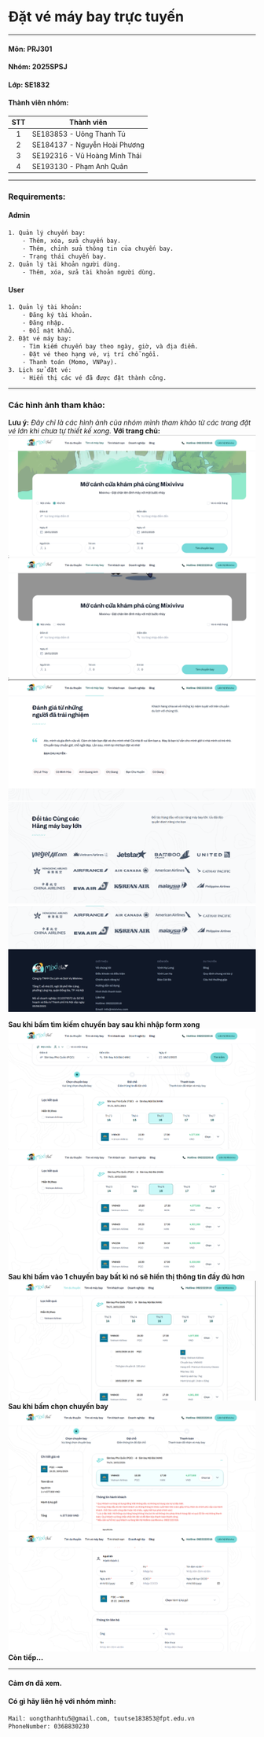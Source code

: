 <!-- # prj301-25sp-se1832-01 -->

# Đặt vé máy bay trực tuyến

---

#### Môn: PRJ301

#### Nhóm: 2025SPSJ

#### Lớp: SE1832

#### Thành viên nhóm:

| STT | Thành viên                    |
| :-: | ----------------------------- |
|  1  | SE183853 - Uông Thanh Tú      |
|  2  | SE184137 - Nguyễn Hoài Phương |
|  3  | SE192316 - Vũ Hoàng Minh Thái |
|  4  | SE193130 - Phạm Anh Quân      |

---

### Requirements:

#### Admin

```
1. Quản lý chuyến bay:
    - Thêm, xóa, sửa chuyến bay.
    - Thêm, chỉnh sửa thông tin của chuyến bay.
    - Trạng thái chuyến bay.
2. Quản lý tài khoản người dùng.
    - Thêm, xóa, sửa tài khoản người dùng.
```

#### User

```
1. Quản lý tài khoản:
    - Đăng ký tài khoản.
    - Đăng nhập.
    - Đổi mật khẩu.
2. Đặt vé máy bay:
    - Tìm kiếm chuyến bay theo ngày, giờ, và địa điểm.
    - Đặt vé theo hạng vé, vị trí chỗ ngồi.
    - Thanh toán (Momo, VNPay).
3. Lịch sử đặt vé:
    - Hiển thị các vé đã được đặt thành công.
```

---

### Các hình ảnh tham khảo:

**Lưu ý:** _Đây chỉ là các hình ảnh của nhóm mình tham khảo từ các trang đặt vé lớn khi chưa tự thiết kế xong._
**Với trang chủ:**
![](img/img_readme_1.png)
![](img/img_readme_2.png)
![](img/img_readme_3.png)
![](img/img_readme_4.png)
![](img/img_readme_5.png)

**Sau khi bấm tìm kiếm chuyến bay sau khi nhập form xong**
![](img/img_readme_6.png)
![](img/img_readme_7.png)
**Sau khi bấm vào 1 chuyến bay bất kì nó sẽ hiển thị thông tin đầy đủ hơn**
![](img/img_readme_8.png)
**Sau khi bấm chọn chuyến bay**
![](img/img_readme_9.png)
![](img/img_readme_10.png)
**Còn tiếp...**

---

#### Cảm ơn đã xem.

#### Có gì hãy liên hệ với nhóm mình:

```
Mail: uongthanhtu5@gmail.com, tuutse183853@fpt.edu.vn
PhoneNumber: 0368830230
```
